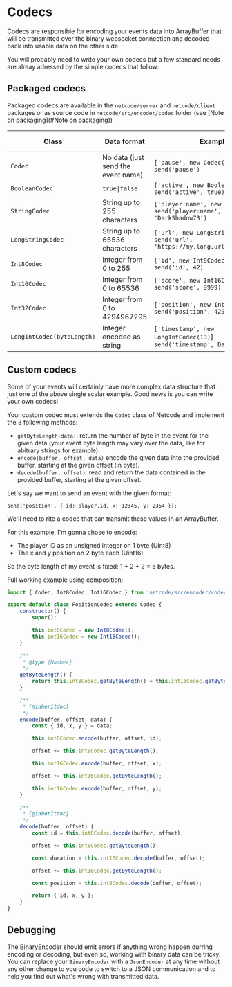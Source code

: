 # Codecs

Codecs are responsible for encoding your events data into ArrayBuffer that will be transmitted over the binary websocket connection and decoded back into usable data on the other side.

You will probably need to write your own codecs but a few standard needs are alreay adressed by the simple codecs that follow:

## Packaged codecs

Packaged codecs are available in the `netcode/server` and `netcode/client` packages or as source code in  `netcode/src/encoder/codec` folder (see [Note on packaging](#Note on packaging))

| Class                      | Data format                        | Example                                                      | Size (in byte)          |
| -------------------------- | ---------------------------------- | ------------------------------------------------------------ | ----------------------- |
| `Codec`                    | No data (just send the event name) | `['pause', new Codec()]`<br />`send('pause')`                | 0                       |
| `BooleanCodec`             | `true\|false`                       | `['active', new BooleanCodec()]`<br />`send('active', true)` | 1                       |
| `StringCodec`              | String up to 255 characters        | `['player:name', new StringCodec()]`<br />`send('player:name', 'DarkShadow73')` | 1 + (String length * 2) |
| `LongStringCodec`          | String up to 65536 characters      | `['url', new LongStringCodec()]`<br />`send('url', 'https://my.long.url/hash/xxx...')` | 2 + (String length * 2) |
| `Int8Codec`                | Integer from 0 to 255              | `['id', new Int8Codec()]`<br />`send('id', 42)`              | 1                       |
| `Int16Codec`               | Integer from 0 to 65536            | `['score', new Int16Codec()]`<br />`send('score', 9999)`     | 2                       |
| `Int32Codec`               | Integer from 0 to 4294967295       | `['position', new Int32Codec()]`<br />`send('position', 4294967295)` | 4                       |
| `LongIntCodec(byteLength)` | Integer encoded as string          | `['timestamp', new LongIntCodec(13)`]<br />`send('timestamp', Date.now())` | byteLength              |

## Custom codecs

Some of your events will certainly have more complex data structure that just one of the above single scalar example. Good news is you can write your own codecs!

Your custom codec must extends the `Codec` class of Netcode and implement the 3 following methods:

- `getByteLength(data)`: return the number of byte in the event for the given data (your event byte length may vary over the data, like for abitrary strings for example).
- `encode(buffer, offset, data)` encode the given data into the provided buffer, starting at the given offset (in byte).
- `decode(buffer, offset)`: read and return the data contained in the provided buffer, starting at the given offset.

Let's say we want to send an event with the given format:

`send('position', { id: player.id, x: 12345, y: 2354 });`

We'll need to rite a codec that can transmit these values in an ArrayBuffer.

For this example, I'm gonna chose to encode:

-  The player ID as an unsigned integer on 1 byte (UInt8)
- The x and y position on 2 byte each (Uint16)

So the byte length of my event is fixed: 1 + 2 + 2 = 5 bytes.

Full working example using composition:

```javascript
import { Codec, Int8Codec, Int16Codec } from 'netcode/src/encoder/codec';

export default class PositionCodec extends Codec {
    constructor() {
        super();

        this.int8Codec = new Int8Codec();
        this.int16Codec = new Int16Codec();
    }

    /**
     * @type {Number}
     */
    getByteLength() {
        return this.int8Codec.getByteLength() + this.int16Codec.getByteLength() * 2;
    }

    /**
     * {@inheritdoc}
     */
    encode(buffer, offset, data) {
        const { id, x, y } = data;

        this.int8Codec.encode(buffer, offset, id);

        offset += this.int8Codec.getByteLength();

        this.int16Codec.encode(buffer, offset, x);

        offset += this.int16Codec.getByteLength();

        this.int16Codec.encode(buffer, offset, y);
    }

    /**
     * {@inheritdoc}
     */
    decode(buffer, offset) {
        const id = this.int8Codec.decode(buffer, offset);

        offset += this.int8Codec.getByteLength();

        const duration = this.int16Codec.decode(buffer, offset);

        offset += this.int16Codec.getByteLength();

        const position = this.int8Codec.decode(buffer, offset);

        return { id, x, y };
    }
}
```

## Debugging

The BinaryEncoder should emit errors if anything wrong happen durring encoding or decoding, but even so, working with binary data can be tricky.
You can replace your `BinaryEncoder` with a `JsonEncoder` at any time without any other change to you code to switch to a JSON communication and to help you find out what's wrong with transmitted data.
